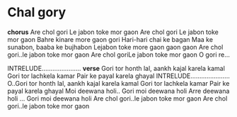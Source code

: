 # Chal gory
**chorus**
Are chol gori Le jabon toke mor gaon
Are chol gori Le jabon toke mor gaon
Bahre kinare more gaon gori
Hari-hari chai ke bagan
Maa ke sunabon, baaba ke bujhabon
Lejabon toke more gaon gaon gaon
Are chol gori..le jabon toke mor gaon
Are chol goriLe jabon
toke mor gaon O gori re…

INTRELUDE......................
**verse**
Gori tor honth lal,
aankh kajal karela kamal
Gori tor lachkela kamar
Pair ke payal karela ghayal
INTRELUDE......................
O..Gori tor honth lal,
aankh kajal karela kamal
Gori tor lachkela kamar
Pair ke payal karela ghayal
Moi deewana holi..
Gori moi deewana holi
Arre deewana holi …
Gori moi deewana holi
Are chol gori..le jabon toke mor gaon
Are chol gori..le jabon toke mor gaon